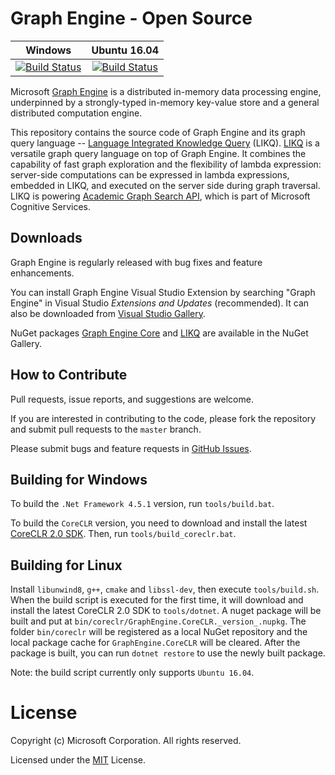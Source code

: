 # Graph Engine - Open Source

|Windows | Ubuntu 16.04 |
|:------:|:------:|
|[![Build Status](http://ci.graphengine.io/job/graphengine-master-win/badge/icon)](http://ci.graphengine.io/job/graphengine-master-win)|[![Build Status](http://ci.graphengine.io/job/graphengine-master-ubuntu1604/badge/icon)](http://ci.graphengine.io/job/graphengine-master-ubuntu1604/)|

Microsoft [Graph Engine](http://www.graphengine.io/) is a distributed
in-memory data processing engine, underpinned by a strongly-typed
in-memory key-value store and a general distributed computation
engine.

This repository contains the source code of Graph Engine and its graph
query language -- <a
href="https://www.graphengine.io/video/likq.video.html"
target="_blank">Language Integrated Knowledge Query</a> (LIKQ).
[LIKQ](https://github.com/Microsoft/GraphEngine/tree/master/src/LIKQ)
is a versatile graph query language on top of Graph Engine. It
combines the capability of fast graph exploration and the flexibility
of lambda expression: server-side computations can be expressed in
lambda expressions, embedded in LIKQ, and executed on the server side
during graph traversal.  LIKQ is powering [Academic Graph Search
API](https://www.microsoft.com/cognitive-services/en-us/Academic-Knowledge-API/documentation/GraphSearchMethod),
which is part of Microsoft Cognitive Services.

## Downloads

Graph Engine is regularly released with bug fixes and feature enhancements.

You can install Graph Engine Visual Studio Extension by searching
"Graph Engine" in Visual Studio _Extensions and Updates_
(recommended). It can also be downloaded from <a
href="https://visualstudiogallery.msdn.microsoft.com/12835dd2-2d0e-4b8e-9e7e-9f505bb909b8" target="_blank">Visual
Studio Gallery</a>.

NuGet packages <a
href="https://www.nuget.org/packages/GraphEngine.Core/"
target="_blank">Graph Engine Core</a> and <a
href="https://www.nuget.org/packages/GraphEngine.LIKQ/"
target="_blank">LIKQ</a> are available in the NuGet Gallery.

## How to Contribute

Pull requests, issue reports, and suggestions are welcome.

If you are interested in contributing to the code, please fork the
repository and submit pull requests to the `master` branch.

Please submit bugs and feature requests in [GitHub Issues](https://github.com/Microsoft/GraphEngine/issues).

## Building for Windows

To build the `.Net Framework 4.5.1` version, run `tools/build.bat`.

To build the `CoreCLR` version, you need to download and install the
latest [CoreCLR 2.0
SDK](https://dotnetcli.blob.core.windows.net/dotnet/Sdk/master/dotnet-dev-win-x64.latest.exe).
Then, run `tools/build_coreclr.bat`.

## Building for Linux

Install `libunwind8`, `g++`, `cmake` and `libssl-dev`, then execute
`tools/build.sh`.  When the build script is executed for the first
time, it will download and install the latest CoreCLR 2.0 SDK to
`tools/dotnet`.  A nuget package will be built and put at
`bin/coreclr/GraphEngine.CoreCLR._version_.nupkg`. The folder
`bin/coreclr` will be registered as a local NuGet repository and the
local package cache for `GraphEngine.CoreCLR` will be cleared. After
the package is built, you can run `dotnet restore` to use the newly
built package.

Note: the build script currently only supports `Ubuntu 16.04`.

# License

Copyright (c) Microsoft Corporation. All rights reserved.

Licensed under the [MIT](LICENSE.md) License.

